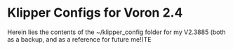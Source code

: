 # Klipper Configs for Voron 2.4
Herein lies the contents of the ~/klipper_config folder for my V2.3885 (both as a backup, and as a reference for future me!)TE